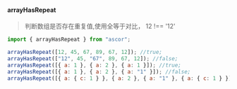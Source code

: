 #### arrayHasRepeat 
> 判断数组是否存在重复值,使用全等于对比， 12 !== '12'

```javascript
import { arrayHasRepeat } from "ascor";

arrayHasRepeat([12, 45, 67, 89, 67, 12]); //true;
arrayHasRepeat(["12", 45, "67", 89, 67, 12]); //false;
arrayHasRepeat([{ a: 1 }, { a: 2 }, { a: 1 }]); //true;
arrayHasRepeat([{ a: 1 }, { a: 2 }, { a: "1" }]); //false;
arrayHasRepeat([{ a: { c: 1 } }, { a: 2 }, { a: "1" }, { a: { c: 1 } }]); //true;
```